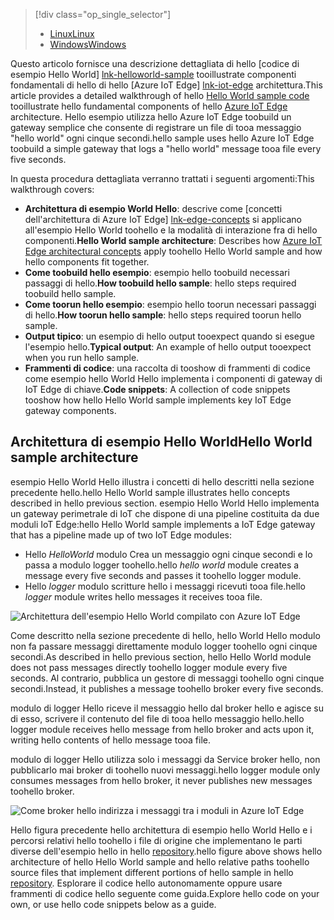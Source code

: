 > [!div class="op_single_selector"]
> * [<span data-ttu-id="418c1-101">Linux</span><span class="sxs-lookup"><span data-stu-id="418c1-101">Linux</span></span>](../articles/iot-hub/iot-hub-linux-iot-edge-get-started.md)
> * [<span data-ttu-id="418c1-102">Windows</span><span class="sxs-lookup"><span data-stu-id="418c1-102">Windows</span></span>](../articles/iot-hub/iot-hub-windows-iot-edge-get-started.md)
> 
> 

<span data-ttu-id="418c1-103">Questo articolo fornisce una descrizione dettagliata di hello [codice di esempio Hello World] [ lnk-helloworld-sample] tooillustrate componenti fondamentali di hello di hello [Azure IoT Edge] [ lnk-iot-edge] architettura.</span><span class="sxs-lookup"><span data-stu-id="418c1-103">This article provides a detailed walkthrough of hello [Hello World sample code][lnk-helloworld-sample] tooillustrate hello fundamental components of hello [Azure IoT Edge][lnk-iot-edge] architecture.</span></span> <span data-ttu-id="418c1-104">Hello esempio utilizza hello Azure IoT Edge toobuild un gateway semplice che consente di registrare un file di tooa messaggio "hello world" ogni cinque secondi.</span><span class="sxs-lookup"><span data-stu-id="418c1-104">hello sample uses hello Azure IoT Edge toobuild a simple gateway that logs a "hello world" message tooa file every five seconds.</span></span>

<span data-ttu-id="418c1-105">In questa procedura dettagliata verranno trattati i seguenti argomenti:</span><span class="sxs-lookup"><span data-stu-id="418c1-105">This walkthrough covers:</span></span>

* <span data-ttu-id="418c1-106">**Architettura di esempio World Hello**: descrive come [concetti dell'architettura di Azure IoT Edge] [ lnk-edge-concepts] si applicano all'esempio Hello World toohello e la modalità di interazione fra di hello componenti.</span><span class="sxs-lookup"><span data-stu-id="418c1-106">**Hello World sample architecture**: Describes how [Azure IoT Edge architectural concepts][lnk-edge-concepts] apply toohello Hello World sample and how hello components fit together.</span></span>
* <span data-ttu-id="418c1-107">**Come toobuild hello esempio**: esempio hello toobuild necessari passaggi di hello.</span><span class="sxs-lookup"><span data-stu-id="418c1-107">**How toobuild hello sample**: hello steps required toobuild hello sample.</span></span>
* <span data-ttu-id="418c1-108">**Come toorun hello esempio**: esempio hello toorun necessari passaggi di hello.</span><span class="sxs-lookup"><span data-stu-id="418c1-108">**How toorun hello sample**: hello steps required toorun hello sample.</span></span> 
* <span data-ttu-id="418c1-109">**Output tipico**: un esempio di hello output tooexpect quando si esegue l'esempio hello.</span><span class="sxs-lookup"><span data-stu-id="418c1-109">**Typical output**: An example of hello output tooexpect when you run hello sample.</span></span>
* <span data-ttu-id="418c1-110">**Frammenti di codice**: una raccolta di tooshow di frammenti di codice come esempio hello World Hello implementa i componenti di gateway di IoT Edge di chiave.</span><span class="sxs-lookup"><span data-stu-id="418c1-110">**Code snippets**: A collection of code snippets tooshow how hello Hello World sample implements key IoT Edge gateway components.</span></span>


## <a name="hello-world-sample-architecture"></a><span data-ttu-id="418c1-111">Architettura di esempio Hello World</span><span class="sxs-lookup"><span data-stu-id="418c1-111">Hello World sample architecture</span></span>
<span data-ttu-id="418c1-112">esempio Hello World Hello illustra i concetti di hello descritti nella sezione precedente hello.</span><span class="sxs-lookup"><span data-stu-id="418c1-112">hello Hello World sample illustrates hello concepts described in hello previous section.</span></span> <span data-ttu-id="418c1-113">esempio Hello World Hello implementa un gateway perimetrale di IoT che dispone di una pipeline costituita da due moduli IoT Edge:</span><span class="sxs-lookup"><span data-stu-id="418c1-113">hello Hello World sample implements a IoT Edge gateway that has a pipeline made up of two IoT Edge modules:</span></span>

* <span data-ttu-id="418c1-114">Hello *HelloWorld* modulo Crea un messaggio ogni cinque secondi e lo passa a modulo logger toohello.</span><span class="sxs-lookup"><span data-stu-id="418c1-114">hello *hello world* module creates a message every five seconds and passes it toohello logger module.</span></span>
* <span data-ttu-id="418c1-115">Hello *logger* modulo scritture hello i messaggi ricevuti tooa file.</span><span class="sxs-lookup"><span data-stu-id="418c1-115">hello *logger* module writes hello messages it receives tooa file.</span></span>

![Architettura dell'esempio Hello World compilato con Azure IoT Edge][4]

<span data-ttu-id="418c1-117">Come descritto nella sezione precedente di hello, hello World Hello modulo non fa passare messaggi direttamente modulo logger toohello ogni cinque secondi.</span><span class="sxs-lookup"><span data-stu-id="418c1-117">As described in hello previous section, hello Hello World module does not pass messages directly toohello logger module every five seconds.</span></span> <span data-ttu-id="418c1-118">Al contrario, pubblica un gestore di messaggi toohello ogni cinque secondi.</span><span class="sxs-lookup"><span data-stu-id="418c1-118">Instead, it publishes a message toohello broker every five seconds.</span></span>

<span data-ttu-id="418c1-119">modulo di logger Hello riceve il messaggio hello dal broker hello e agisce su di esso, scrivere il contenuto del file di tooa hello messaggio hello.</span><span class="sxs-lookup"><span data-stu-id="418c1-119">hello logger module receives hello message from hello broker and acts upon it, writing hello contents of hello message tooa file.</span></span>

<span data-ttu-id="418c1-120">modulo di logger Hello utilizza solo i messaggi da Service broker hello, non pubblicarlo mai broker di toohello nuovi messaggi.</span><span class="sxs-lookup"><span data-stu-id="418c1-120">hello logger module only consumes messages from hello broker, it never publishes new messages toohello broker.</span></span>

![Come broker hello indirizza i messaggi tra i moduli in Azure IoT Edge][5]

<span data-ttu-id="418c1-122">Hello figura precedente hello architettura di esempio hello World Hello e i percorsi relativi hello toohello i file di origine che implementano le parti diverse dell'esempio hello in hello [repository][lnk-iot-edge].</span><span class="sxs-lookup"><span data-stu-id="418c1-122">hello figure above shows hello architecture of hello Hello World sample and hello relative paths toohello source files that implement different portions of hello sample in hello [repository][lnk-iot-edge].</span></span> <span data-ttu-id="418c1-123">Esplorare il codice hello autonomamente oppure usare frammenti di codice hello seguente come guida.</span><span class="sxs-lookup"><span data-stu-id="418c1-123">Explore hello code on your own, or use hello code snippets below as a guide.</span></span>

<!-- Images -->
[4]: media/iot-hub-iot-edge-getstarted-selector/high_level_architecture.png
[5]: media/iot-hub-iot-edge-getstarted-selector/detailed_architecture.png

<!-- Links -->
[lnk-helloworld-sample]: https://github.com/Azure/iot-edge/tree/master/samples/hello_world
[lnk-iot-edge]: https://github.com/Azure/iot-edge
[lnk-edge-concepts]: ../articles/iot-hub/iot-hub-iot-edge-overview.md